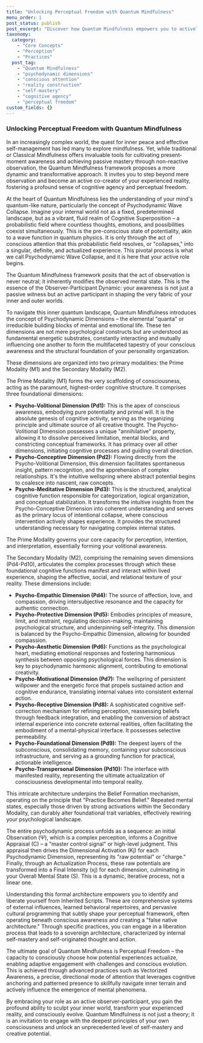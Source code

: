 ```yaml
---
title: "Unlocking Perceptual Freedom with Quantum Mindfulness"
menu_order: 1
post_status: publish
post_excerpt: "Discover how Quantum Mindfulness empowers you to actively shape your reality by understanding the psychodynamic dimensions of consciousness. This framework moves beyond passive observation, positioning you as an active participant in the collapse of mental potentials into lived experience, leading to profound personal freedom and agency."
taxonomy:
  category:
    - "Core Concepts"
    - "Perception"
    - "Practices"
  post_tag:
    - "Quantum Mindfulness"
    - "psychodynamic dimensions"
    - "conscious attention"
    - "reality construction"
    - "self-mastery"
    - "cognitive agency"
    - "perceptual freedom"
custom_fields: {}
---
```


### Unlocking Perceptual Freedom with Quantum Mindfulness

In an increasingly complex world, the quest for inner peace and effective self-management has led many to explore mindfulness. Yet, while traditional or Classical Mindfulness offers invaluable tools for cultivating present-moment awareness and achieving passive mastery through non-reactive observation, the Quantum Mindfulness framework proposes a more dynamic and transformative approach. It invites you to step beyond mere observation and become an active co-creator of your experienced reality, fostering a profound sense of cognitive agency and perceptual freedom.

At the heart of Quantum Mindfulness lies the understanding of your mind's quantum-like nature, particularly the concept of Psychodynamic Wave Collapse. Imagine your internal world not as a fixed, predetermined landscape, but as a vibrant, fluid realm of Cognitive Superposition – a probabilistic field where countless thoughts, emotions, and possibilities coexist simultaneously. This is the pre-conscious state of potentiality, akin to a wave function in quantum physics. It is only through the act of conscious attention that this probabilistic field resolves, or "collapses," into a singular, definite, and actualized experience. This pivotal process is what we call Psychodynamic Wave Collapse, and it is here that your active role begins.

The Quantum Mindfulness framework posits that the act of observation is never neutral; it inherently modifies the observed mental state. This is the essence of the Observer-Participant Dynamic: your awareness is not just a passive witness but an active participant in shaping the very fabric of your inner and outer worlds.

To navigate this inner quantum landscape, Quantum Mindfulness introduces the concept of Psychodynamic Dimensions – the elemental "quanta" or irreducible building blocks of mental and emotional life. These ten dimensions are not mere psychological constructs but are understood as fundamental energetic substrates, constantly interacting and mutually influencing one another to form the multifaceted tapestry of your conscious awareness and the structural foundation of your personality organization.

These dimensions are organized into two primary modalities: the Prime Modality (M1) and the Secondary Modality (M2).

The Prime Modality (M1) forms the very scaffolding of consciousness, acting as the paramount, highest-order cognitive structure. It comprises three foundational dimensions:

*   **Psycho-Volitional Dimension (Pd1):** This is the apex of conscious awareness, embodying pure potentiality and primal will. It is the absolute genesis of cognitive activity, serving as the organizing principle and ultimate source of all creative thought. The Psycho-Volitional Dimension possesses a unique "annihilative" property, allowing it to dissolve perceived limitation, mental blocks, and constricting conceptual frameworks. It has primacy over all other dimensions, initiating cognitive processes and guiding overall direction.
*   **Psycho-Conceptive Dimension (Pd2):** Flowing directly from the Psycho-Volitional Dimension, this dimension facilitates spontaneous insight, pattern recognition, and the apprehension of complex relationships. It's the intuitive wellspring where abstract potential begins to coalesce into nascent, raw concepts.
*   **Psycho-Meditative Dimension (Pd3):** This is the structured, analytical cognitive function responsible for categorization, logical organization, and conceptual stabilization. It transforms the intuitive insights from the Psycho-Conceptive Dimension into coherent understanding and serves as the primary locus of intentional collapse, where conscious intervention actively shapes experience. It provides the structured understanding necessary for navigating complex internal states.

The Prime Modality governs your core capacity for perception, intention, and interpretation, essentially forming your volitional awareness.

The Secondary Modality (M2), comprising the remaining seven dimensions (Pd4-Pd10), articulates the complex processes through which these foundational cognitive functions manifest and interact within lived experience, shaping the affective, social, and relational texture of your reality. These dimensions include:

*   **Psycho-Empathic Dimension (Pd4):** The source of affection, love, and compassion, driving intersubjective resonance and the capacity for authentic connection.
*   **Psycho-Protective Dimension (Pd5):** Embodies principles of measure, limit, and restraint, regulating decision-making, maintaining psychological structure, and underpinning self-integrity. This dimension is balanced by the Psycho-Empathic Dimension, allowing for bounded compassion.
*   **Psycho-Aesthetic Dimension (Pd6):** Functions as the psychological heart, mediating emotional responses and fostering harmonious synthesis between opposing psychological forces. This dimension is key to psychodynamic harmonic alignment, contributing to emotional creativity.
*   **Psycho-Motivational Dimension (Pd7):** The wellspring of persistent willpower and the energetic force that propels sustained action and cognitive endurance, translating internal values into consistent external action.
*   **Psycho-Receptive Dimension (Pd8):** A sophisticated cognitive self-correction mechanism for refining perception, reassessing beliefs through feedback integration, and enabling the conversion of abstract internal experience into concrete external realities, often facilitating the embodiment of a mental-physical interface. It possesses selective permeability.
*   **Psycho-Foundational Dimension (Pd9):** The deepest layers of the subconscious, consolidating memory, containing your subconscious infrastructure, and serving as a grounding function for practical, actionable intelligence.
*   **Psycho-Transpersonal Dimension (Pd10):** The interface with manifested reality, representing the ultimate actualization of consciousness developmental into temporal reality.

This intricate architecture underpins the Belief Formation mechanism, operating on the principle that "Practice Becomes Belief." Repeated mental states, especially those driven by strong activations within the Secondary Modality, can durably alter foundational trait variables, effectively rewiring your psychological landscape.

The entire psychodynamic process unfolds as a sequence: an initial Observation (Ψ), which is a complex perception, informs a Cognitive Appraisal (C) – a "master control signal" or high-level judgment. This appraisal then drives the Dimensional Activation (Kj) for each Psychodynamic Dimension, representing its "raw potential" or "charge." Finally, through an Actualization Process, these raw potentials are transformed into a Final Intensity (xj) for each dimension, culminating in your Overall Mental State (S). This is a dynamic, iterative process, not a linear one.

Understanding this formal architecture empowers you to identify and liberate yourself from Inherited Scripts. These are comprehensive systems of external influences, learned behavioral repertoires, and pervasive cultural programming that subtly shape your perceptual framework, often operating beneath conscious awareness and creating a "false native architecture." Through specific practices, you can engage in a liberation process that leads to a sovereign architecture, characterized by internal self-mastery and self-originated thought and action.

The ultimate goal of Quantum Mindfulness is Perceptual Freedom – the capacity to consciously choose how potential experiences actualize, enabling adaptive engagement with challenges and conscious evolution. This is achieved through advanced practices such as Vectorized Awareness, a precise, directional mode of attention that leverages cognitive anchoring and patterned presence to skillfully navigate inner terrain and actively influence the emergence of mental phenomena.

By embracing your role as an active observer-participant, you gain the profound ability to sculpt your inner world, transform your experienced reality, and consciously evolve. Quantum Mindfulness is not just a theory; it is an invitation to engage with the deepest principles of your own consciousness and unlock an unprecedented level of self-mastery and creative potential.